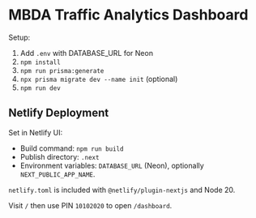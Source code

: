 # MBDA Traffic Analytics Dashboard

Setup:

1. Add `.env` with DATABASE_URL for Neon
2. `npm install`
3. `npm run prisma:generate`
4. `npx prisma migrate dev --name init` (optional)
5. `npm run dev`

## Netlify Deployment

Set in Netlify UI:
- Build command: `npm run build`
- Publish directory: `.next`
- Environment variables: `DATABASE_URL` (Neon), optionally `NEXT_PUBLIC_APP_NAME`.

`netlify.toml` is included with `@netlify/plugin-nextjs` and Node 20.

Visit `/` then use PIN `10102020` to open `/dashboard`.
